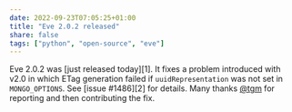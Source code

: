 ```yaml
---
date: 2022-09-23T07:05:25+01:00
title: "Eve 2.0.2 released"
share: false
tags: ["python", "open-source", "eve"]
---
```

Eve 2.0.2 was [just released today][1]. It fixes a problem introduced with v2.0
in which ETag generation failed if `uuidRepresentation` was not set in
`MONGO_OPTIONS`. See [issue #1486][2] for details. Many thanks
[@tgm](https://github.com/tgm-git) for reporting and then contributing the fix.

